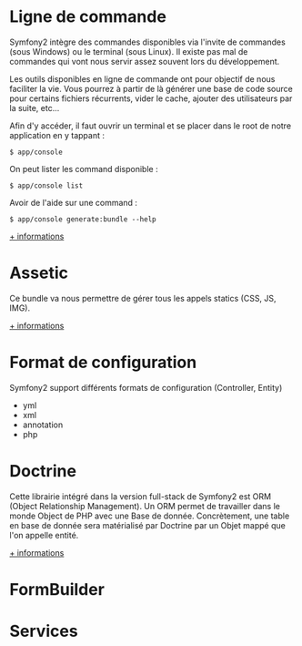 # Ligne de commande

Symfony2 intègre des commandes disponibles via l'invite de commandes (sous Windows) ou le terminal (sous Linux). Il existe pas mal de commandes qui vont nous servir assez souvent lors du développement.

Les outils disponibles en ligne de commande ont pour objectif de nous faciliter la vie. Vous pourrez à partir de là générer une base de code source pour certains fichiers récurrents, vider le cache, ajouter des utilisateurs par la suite, etc...

Afin d'y accéder, il faut ouvrir un terminal et se placer dans le root de notre application en y tappant :

```
$ app/console
```

On peut lister les command disponible :

```
$ app/console list
```

Avoir de l'aide sur une command :

```
$ app/console generate:bundle --help
```

[<span class="btn btn-info">+ informations</span>](http://symfony.com/doc/current/components/console/introduction.html)

# Assetic

Ce bundle va nous permettre de gérer tous les appels statics (CSS, JS, IMG).

[<span class="btn btn-info">+ informations</span>](http://symfony.com/doc/current/cookbook/assetic/asset_management.html)

# Format de configuration

Symfony2 support différents formats de configuration (Controller, Entity)

* yml
* xml
* annotation 
* php

# Doctrine 

Cette librairie intégré dans la version full-stack de Symfony2 est ORM (Object Relationship Management). Un ORM permet 
de travailler dans le monde Object de PHP avec une Base de donnée. Concrètement, une table en base de donnée sera 
matérialisé par Doctrine par un Objet mappé que l'on appelle entité.

[<span class="btn btn-info">+ informations</span>](http://symfony.com/doc/current/book/doctrine.html)

# FormBuilder

# Services
